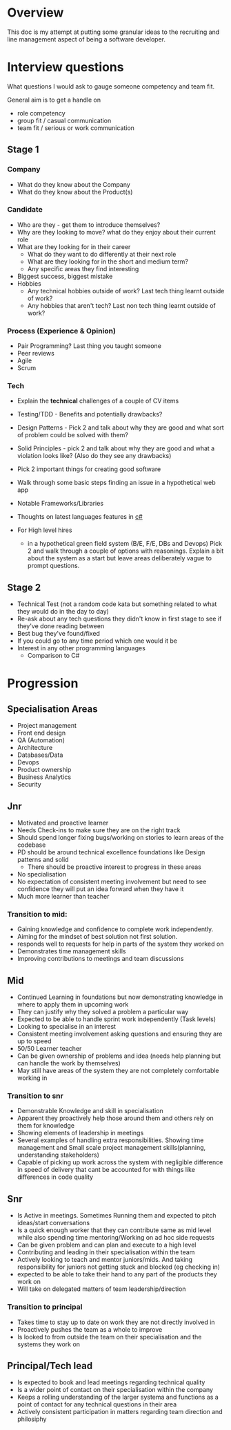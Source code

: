 # Overview 
This doc is my attempt at putting some granular ideas to the recruiting and line management aspect of being a software developer.

# Interview questions
What questions I would ask to gauge someone competency and team fit.

General aim is to get a handle on
- role competency 
- group fit / casual communication 
- team fit / serious or work communication 

## Stage 1
### Company
- What do they know about the Company
- What do they know about the Product(s)

### Candidate
- Who are they - get them to introduce themselves?
- Why are they looking to move? what do they enjoy about their current role
- What are they looking for in their career 
  - What do they want to do differently at their next role
  - What are they looking for in the short and medium term? 
  - Any specific areas they find interesting
- Biggest success, biggest mistake
- Hobbies 
  - Any technical hobbies outside of work? Last tech thing learnt outside of work?
  - Any hobbies that aren't tech? Last non tech thing learnt outside of work?

### Process (Experience & Opinion)
- Pair Programming? Last thing you taught someone
- Peer reviews
- Agile
- Scrum

### Tech
- Explain the **technical** challenges of a couple of CV items
- Testing/TDD - Benefits and potentially drawbacks?
- Design Patterns - Pick 2 and talk about why they are good and what sort of problem could be solved with them?
- Solid Principles - pick 2 and talk about why they are good and what a violation looks like? (Also do they see any drawbacks)
- Pick 2 important things for creating good software
- Walk through some basic steps finding an issue in a hypothetical web app
- Notable Frameworks/Libraries
- Thoughts on latest languages features in [c#](https://learn.microsoft.com/en-us/dotnet/csharp/whats-new/csharp-version-history)

- For High level hires
  - in a hypothetical green field system (B/E, F/E, DBs and Devops) Pick 2 and walk through a couple of options with reasonings. Explain a bit about the system as a start but leave areas deliberately vague to prompt questions.

## Stage 2
- Technical Test (not a random code kata but something related to what they would do in the day to day)
- Re-ask about any tech questions they didn't know in first stage to see if they've done reading between
- Best bug they've found/fixed
- If you could go to any time period which one would it be
- Interest in any other programming languages
  - Comparison to C#


# Progression

## Specialisation Areas
- Project management
- Front end design
- QA (Automation)
- Architecture
- Databases/Data
- Devops
- Product ownership
- Business Analytics
- Security

## Jnr
- Motivated and proactive learner
- Needs Check-ins to make sure they are on the right track
- Should spend longer fixing bugs/working on stories to learn areas of the codebase
- PD should be around technical excellence foundations like Design patterns and solid
  - There should be proactive interest to progress in these areas
- No specialisation
- No expectation of consistent meeting involvement but need to see confidence they will put an idea forward when they have it
- Much more learner than teacher

### Transition to mid: 
- Gaining knowledge and confidence to complete work independently. 
- Aiming for the mindset of best solution not first solution.
- responds well to requests for help in parts of the system they worked on
- Demonstrates time management skills 
- Improving contributions to meetings and team discussions

## Mid
- Continued Learning in foundations but now demonstrating knowledge in where to apply them in upcoming work
- They can justify why they solved a problem a particular way
- Expected to be able to handle sprint work independently (Task levels)
- Looking to specialise in an interest
- Consistent meeting involvement asking questions and ensuring they are up to speed
- 50/50 Learner teacher
- Can be given ownership of problems and idea (needs help planning but can handle the work by themselves)
- May still have areas of the system they are not completely comfortable working in

### Transition to snr
- Demonstrable Knowledge and skill in specialisation
- Apparent they proactively help those around them and others rely on them for knowledge
- Showing elements of leadership in meetings 
- Several examples of handling extra responsibilities. Showing time management and Small scale project management skills(planning, understanding stakeholders)
- Capable of picking up work across the system with negligible difference in speed of delivery that cant be accounted for with things like differences in code quality

## Snr
- Is Active in meetings. Sometimes Running them and expected to pitch ideas/start conversations
- Is a quick enough worker that they can contribute same as mid level while also spending time mentoring/Working on ad hoc side requests
- Can be given problem and can plan and execute to a high level
- Contributing and leading in their specialisation within the team
- Actively looking to teach and mentor juniors/mids. And taking responsibility for juniors not getting stuck and blocked (eg checking in)
- expected to be able to take their hand to any part of the products they work on
- Will take on delegated matters of team leadership/direction

### Transition to principal
- Takes time to stay up to date on work they are not directly involved in
- Proactively pushes the team as a whole to improve
- Is looked to from outside the team on their specialisation and the systems they work on

## Principal/Tech lead
- Is expected to book and lead meetings regarding technical quality
- Is a wider point of contact on their specialisation within the company
- Keeps a rolling understanding of the larger systema and functions as a point of contact for any technical questions in their area
- Actively consistent participation in matters regarding team direction and philosiphy
